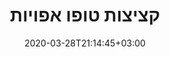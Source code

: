 ---
layout: recipe
date: 2020-03-28T21:14:45+03:00
draft: true    
title:  "קציצות טופו אפויות" # The title of your awesome recipe
image: # Name of image in recipe bundle
imagecredit: URL to image source page, website, or creator

ingredients:
- 1 טופו
- 1/2 כוס פירורי לחם
- 3 כפות רוטב סויה
- 1/2 בצל גדול או אחד קטן
- 1/3 כוס טחינה
- צרור כוסברה (אופציונלי)
- שיני שום
- כמון, מלח, פלפל
- כף שמן זית

directions:
- לחמם תנור ל 180˚C.
- בבלנדר לטחון את כל המרכיבים
- לכדרר לכדורים קטנים בעזרת הידיים
- לשים על תבנית משומנת במעט שמן זית
- לאפות 14 דקות
- ועוד 4 דקות על מצב טורבו בשביל ההשחמה
---